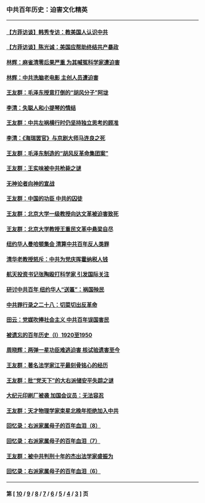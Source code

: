 ### 中共百年历史：迫害文化精英
---
#### [【方菲访谈】韩秀专访：教美国人认识中共](../../pages/nf1176111/n13821310.md?12280430) 
#### [【方菲访谈】陈光诚：美国应帮助终结共产暴政](../../pages/nf1176111/n13759521.md?12280430) 
#### [林辉：麻雀清零后果严重 为其喊冤科学家遭迫害](../../pages/nf1176111/n13746900.md?12280430) 
#### [林辉：中共洗脑老电影 主创人员遭迫害](../../pages/nf1176111/n13699437.md?12280430) 
#### [王友群：毛泽东授意打倒的“胡风分子”阿垅](../../pages/nf1176111/n13592541.md?12280430) 
#### [李清：失聪人和小提琴的情结](../../pages/nf1176111/n13459280.md?12280430) 
#### [王友群：中共左祸横行时仍坚持独立思考的顾准](../../pages/nf1176111/n13444722.md?12280430) 
#### [李清：《海瑞罢官》与京剧大师马连良之死](../../pages/nf1176111/n13412316.md?12280430) 
#### [王友群：毛泽东制造的“胡风反革命集团案”](../../pages/nf1176111/n13324909.md?12280430) 
#### [王友群：王实味被中共枪毙之谜](../../pages/nf1176111/n13307502.md?12280430) 
#### [无神论者向神的宣战](../../pages/nf1176111/n13281535.md?12280430) 
#### [王友群：中国的功臣 中共的囚徒](../../pages/nf1176111/n13291790.md?12280430) 
#### [王友群：北京大学一级教授向达文革被迫害致死](../../pages/nf1176111/n13150966.md?12280430) 
#### [王友群：北京大学教授王重民文革中悬梁自尽](../../pages/nf1176111/n13084645.md?12280430) 
#### [纽约华人曼哈顿集会 清算中共百年反人类罪](../../pages/nf1176111/n13084157.md?12280430) 
#### [清华老教授怒斥：中共为党庆挥霍纳税人钱](../../pages/nf1176111/n13071430.md?12280430) 
#### [航天投资书记张陶殴打科学家 引发国际关注](../../pages/nf1176111/n13069132.md?12280430) 
#### [研讨中共百年 纽约华人“送匾”：祸国殃民](../../pages/nf1176111/n13057367.md?12280430) 
#### [中共罪行录之二十八：切菜切出反革命](../../pages/nf1176111/n13030600.md?12280430) 
#### [田云：党媒吹捧社会主义 中共百年误国害民](../../pages/nf1176111/n13006682.md?12280430) 
#### [被遗忘的百年历史（I）1920至1950](../../pages/nf1176111/n12986411.md?12280430) 
#### [周晓辉：两弹一星功臣难逃迫害 核试验遗害至今](../../pages/nf1176111/n12974997.md?12280430) 
#### [王友群：著名法学家江平最刻骨铭心的经历](../../pages/nf1176111/n12970787.md?12280430) 
#### [王友群：批“党天下”的大右派储安平失踪之谜](../../pages/nf1176111/n12954229.md?12280430) 
#### [大纪元印刷厂被袭 加国会议员：无法容忍](../../pages/nf1176111/n12883028.md?12280430) 
#### [王友群：天才物理学家束星北晚年拒绝加入中共](../../pages/nf1176111/n12792913.md?12280430) 
#### [回忆录：右派家属母子的百年血泪（8）](../../pages/nf1176111/n12706196.md?12280430) 
#### [回忆录：右派家属母子的百年血泪（7）](../../pages/nf1176111/n12706191.md?12280430) 
#### [王友群：被中共判刑十年的杰出法学家盛振为](../../pages/nf1176111/n12706141.md?12280430) 
#### [回忆录：右派家属母子的百年血泪（6）](../../pages/nf1176111/n12698863.md?12280430) 

---
#### 第 [ [10](./10.md?12280430) / [9](./9.md?12280430) / [8](./8.md?12280430) / [7](./7.md?12280430) / [6](./6.md?12280430) / [5](./5.md?12280430) / [4](./4.md?12280430) / [3](./3.md?12280430) ] 页
